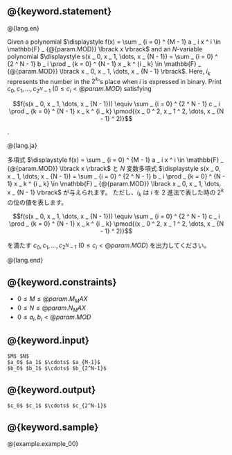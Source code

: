 ## @{keyword.statement}

@{lang.en}

Given a polynomial $\displaystyle f(x) = \sum _ {i = 0} ^ {M - 1} a _ i x ^ i \in \mathbb{F} _ {@{param.MOD}} \lbrack x \rbrack$ and an $N$-variable polynomial $\displaystyle s(x _ 0, x _ 1, \dots, x _ {N - 1}) = \sum _ {i = 0} ^ {2 ^ N - 1} b _ i \prod _ {k = 0} ^ {N - 1} x _ k ^ {i _ k} \in \mathbb{F} _ {@{param.MOD}} \lbrack x _ 0, x _ 1, \dots, x _ {N - 1} \rbrack$.
Here, $i_k$ represents the number in the $2 ^ k$'s place when $i$ is expressed in binary.
Print $c _ 0, c _ 1, \dots, c _ {2 ^ N - 1} ~ (0 \leq c _ i \lt @{param.MOD})$ satisfying

$$f(s(x _ 0, x _ 1, \dots, x _ {N - 1})) \equiv \sum _ {i = 0} ^ {2 ^ N - 1} c _ i \prod _ {k = 0} ^ {N - 1} x _ k ^ {i _ k} \pmod{(x _ 0 ^ 2, x _ 1 ^ 2, \dots, x _ {N - 1} ^ 2)}$$

.

@{lang.ja}

多項式 $\displaystyle f(x) = \sum _ {i = 0} ^ {M - 1} a _ i x ^ i \in \mathbb{F} _ {@{param.MOD}} \lbrack x \rbrack$ と $N$ 変数多項式 $\displaystyle s(x _ 0, x _ 1, \dots, x _ {N - 1}) = \sum _ {i = 0} ^ {2 ^ N - 1} b _ i \prod _ {k = 0} ^ {N - 1} x _ k ^ {i _ k} \in \mathbb{F} _ {@{param.MOD}} \lbrack x _ 0, x _ 1, \dots, x _ {N - 1} \rbrack$ が与えられます。
ただし、$i _ k$ は $i$ を $2$ 進法で表した時の $2 ^ k$ の位の値を表します。

$$f(s(x _ 0, x _ 1, \dots, x _ {N - 1})) \equiv \sum _ {i = 0} ^ {2 ^ N - 1} c _ i \prod _ {k = 0} ^ {N - 1} x _ k ^ {i _ k}  \pmod{(x _ 0 ^ 2, x _ 1 ^ 2, \dots, x _ {N - 1} ^ 2)}$$

を満たす $c _ 0, c _ 1, \dots, c _ {2 ^ N - 1} ~ (0 \leq c _ i \lt @{param.MOD})$ を出力してください。

@{lang.end}

## @{keyword.constraints}

- $0 \leq M \leq @{param.M_MAX}$
- $0 \leq N \leq @{param.N_MAX}$
- $0 \leq a_i, b_i \lt @{param.MOD}$

## @{keyword.input}

```
$M$ $N$
$a_0$ $a_1$ $\cdots$ $a_{M-1}$
$b_0$ $b_1$ $\cdots$ $b_{2^N-1}$
```

## @{keyword.output}

```
$c_0$ $c_1$ $\cdots$ $c_{2^N-1}$
```

## @{keyword.sample}

@{example.example_00}
